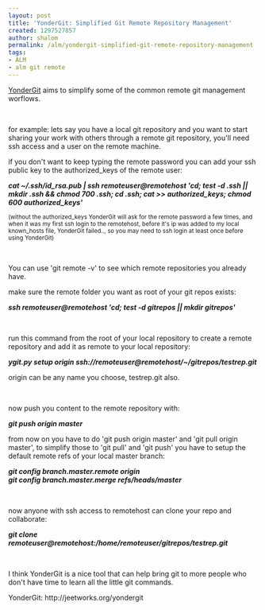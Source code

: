 ```yaml
---
layout: post
title: 'YonderGit: Simplified Git Remote Repository Management'
created: 1297527857
author: shalom
permalink: /alm/yondergit-simplified-git-remote-repository-management
tags:
- ALM
- alm git remote
---
```

<p><a href="http://jeetworks.org/yondergit">YonderGit</a> aims to simplify some of the common remote git management worflows.</p>
<p>&nbsp;</p>
<p>for example: lets say you have a local git repository and you want to start sharing your work with others through a remote git repository, you'll need ssh access and a user on the remote machine.</p>
<p>if you don't want to keep typing the remote password you can add your ssh public key to the authorized_keys of the remote user:</p>
<p><strong><em>cat ~/.ssh/id_rsa.pub | ssh remoteuser@remotehost 'cd; test -d .ssh || mkdir .ssh &amp;&amp; chmod 700 .ssh; cd .ssh; cat &gt;&gt; authorized_keys; chmod 600 authorized_keys'</em></strong></p>
<p><span style="font-size: smaller;">(without the authorized_keys YonderGit will ask for the remote password a few times, and when it was my first ssh login to the remotehost, before it's ip was added to my local known_hosts file, YonderGit failed.., so you may need to ssh login at least once before using YonderGit)</span></p>
<p>&nbsp;</p>
<p>You can use 'git remote -v' to see which remote repositories you already have.</p>
<p>make sure the remote folder you want as root of your git repos exists:</p>
<p><strong><em>ssh remoteuser@remotehost 'cd; test -d gitrepos || mkdir gitrepos'</em></strong></p>
<p>&nbsp;</p>
<p>run this command from the root of your local repository to create a remote repository and add it as remote to your local repository:</p>
<p><strong><em>ygit.py setup origin ssh://</em></strong><strong><em>remoteuser@remotehost</em></strong><strong><em>/~/gitrepos/testrep.git</em></strong></p>
<p>origin can be any name you choose, testrep.git also.</p>
<p>&nbsp;</p>
<p>now push you content to the remote repository with:</p>
<p><strong><em>git push origin master</em></strong></p>
<p>from now on you have to do 'git push origin master' and 'git pull origin master', to simplify those to 'git pull' and 'git push' you have to setup the default remote refs of your local master branch:</p>
<p><strong><em>git config branch.master.remote origin<br />
git config branch.master.merge refs/heads/master</em></strong></p>
<p>&nbsp;</p>
<p>now anyone with ssh access to remotehost can clone your repo and collaborate:</p>
<p><em><strong>git clone </strong></em><strong><em>remoteuser@remotehost</em></strong><em><strong>:/home/remoteuser/</strong></em><strong><em>gitrepos</em></strong><em><strong>/testrep.git</strong></em></p>
<p>&nbsp;</p>
<p>I think YonderGit is a nice tool that can help bring git to more people who don't have time to learn all the little git commands.</p>
<p>YonderGit: http://jeetworks.org/yondergit</p>
<p>&nbsp;</p>
